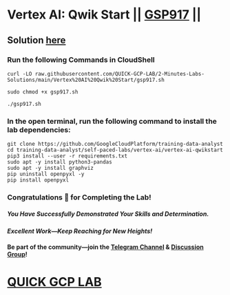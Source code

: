 # Vertex AI: Qwik Start || [GSP917](https://www.cloudskillsboost.google/focuses/18940?parent=catalog) ||

## Solution [here](https://youtu.be/IKcmDGxp9k0)

### Run the following Commands in CloudShell

```
curl -LO raw.githubusercontent.com/QUICK-GCP-LAB/2-Minutes-Labs-Solutions/main/Vertex%20AI%20Qwik%20Start/gsp917.sh

sudo chmod +x gsp917.sh

./gsp917.sh
```
### In the open terminal, run the following command to install the lab dependencies:

```
git clone https://github.com/GoogleCloudPlatform/training-data-analyst
cd training-data-analyst/self-paced-labs/vertex-ai/vertex-ai-qwikstart
pip3 install --user -r requirements.txt
sudo apt -y install python3-pandas
sudo apt -y install graphviz
pip uninstall openpyxl -y
pip install openpyxl
```

### Congratulations 🎉 for Completing the Lab!  

##### *You Have Successfully Demonstrated Your Skills and Determination.*  

#### *Excellent Work—Keep Reaching for New Heights!*  

#### Be part of the community—join the [Telegram Channel](https://t.me/quickgcplab) & [Discussion Group](https://t.me/quickgcplabchats)!  

# [QUICK GCP LAB](https://www.youtube.com/@quickgcplab)
